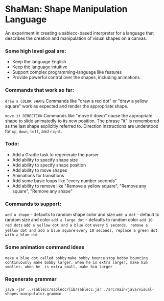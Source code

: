 # ShaMan: Shape Manipulation Language

An experiment in creating a sablecc-based interpreter for a language that describes
the creation and manipulation of visual shapes on a canvas.

### Some high level goal are:
 - Keep the language English
 - Keep the language intuitive
 - Support complex programming-language like features
 - Provide powerful control over the shapes, including animations

### Commands that work so far:
`draw a COLOR SHAPE`
Commands like "draw a red dot" or "draw a yellow square" work as expected
and render the appropriate shape.

`move it DIRECTION`
Commands like "move it down" cause the appropriate shape to slide animatedly
to its new position.
The phrase "it" is remembered as the last shape explicitly referred to.
Direction instructions are understood for `up`, `down`, `left`, and `right`.

### Todo:
 - Add a Gradle task to regenerate the parser
 - Add ability to specify shape size
 - Add ability to specify shape position
 - Add ability to move shapes
 - Animations for transitions
 - Add some basic loops like "every number seconds"
 - Add ability to remove like "Remove a yellow square", "Remove any square", "Remove any shape"
 
 
### Commands to support:
`add a shape` - defaults to random shape color and size
`add a dot` - default to random size and color
`add a large dot` - defaults to random color
`add 10 red dots`
`add a yellow dot and a blue dot`
`every 5 seconds, remove a yellow dot and add a blue square`
`every 10 seconds, replace a green dot with a blue dot`

### Some animation command ideas
`make a blue dot called bobby`
`make bobby bounce`
`stop bobby bouncing`
`continuously make bobby larger. when he is extra larger, make him smaller. when he  is extra small, make him larger`
 
### Regenerate grammar

```
java -jar ../sablecc/sablecc/lib/sablecc.jar ./src/main/java/visual-shapes-manipulator.grammar
```